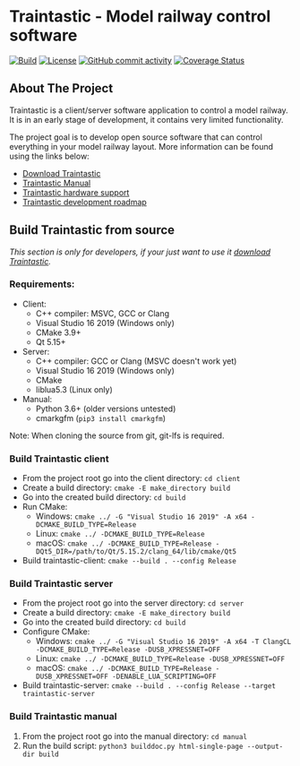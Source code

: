 # Traintastic - Model railway control software

[![Build](https://github.com/traintastic/traintastic/actions/workflows/build.yml/badge.svg)](https://github.com/traintastic/traintastic/actions/workflows/build.yml) [![License](https://img.shields.io/github/license/traintastic/traintastic)](https://github.com/traintastic/traintastic/blob/master/LICENSE)
[![GitHub commit activity](https://img.shields.io/github/commit-activity/m/traintastic/traintastic)](https://github.com/traintastic/traintastic/graphs/commit-activity)
[![Coverage Status](https://coveralls.io/repos/github/traintastic/traintastic/badge.svg?branch=master)](https://coveralls.io/github/traintastic/traintastic?branch=master)

## About The Project
Traintastic is a client/server software application to control a model railway. It is in an early stage of development, it contains very limited functionality.

The project goal is to develop open source software that can control everything in your model railway layout. More information can be found using the links below:

- [Download Traintastic](https://traintastic.org/download)
- [Traintastic Manual](https://traintastic.org/manual)
- [Traintastic hardware support](https://traintastic.org/supported-hardware)
- [Traintastic development roadmap](https://traintastic.org/roadmap)


## Build Traintastic from source

*This section is only for developers, if your just want to use it [download Traintastic](https://traintastic.org/download).* 


### Requirements:

- Client:
  - C++ compiler: MSVC, GCC or Clang
  - Visual Studio 16 2019 (Windows only)
  - CMake 3.9+
  - Qt 5.15+
- Server:
  - C++ compiler: GCC or Clang (MSVC doesn't work yet)
  - Visual Studio 16 2019 (Windows only)
  - CMake
  - liblua5.3 (Linux only)
- Manual:
  - Python 3.6+ (older versions untested)
  - cmarkgfm (`pip3 install cmarkgfm`)

Note: When cloning the source from git, git-lfs is required.


### Build Traintastic client

- From the project root go into the client directory: `cd client`
- Create a build directory: `cmake -E make_directory build`
- Go into the created build directory: `cd build`
- Run CMake:
  - Windows: `cmake ../ -G "Visual Studio 16 2019" -A x64 -DCMAKE_BUILD_TYPE=Release`
  - Linux: `cmake ../ -DCMAKE_BUILD_TYPE=Release`
  - macOS: `cmake ../ -DCMAKE_BUILD_TYPE=Release -DQt5_DIR=/path/to/Qt/5.15.2/clang_64/lib/cmake/Qt5`
- Build traintastic-client: `cmake --build . --config Release`


### Build Traintastic server

- From the project root go into the server directory: `cd server`
- Create a build directory: `cmake -E make_directory build`
- Go into the created build directory: `cd build`
- Configure CMake:
  - Windows: `cmake ../ -G "Visual Studio 16 2019" -A x64 -T ClangCL -DCMAKE_BUILD_TYPE=Release -DUSB_XPRESSNET=OFF`
  - Linux: `cmake ../ -DCMAKE_BUILD_TYPE=Release -DUSB_XPRESSNET=OFF`
  - macOS: `cmake ../ -DCMAKE_BUILD_TYPE=Release -DUSB_XPRESSNET=OFF -DENABLE_LUA_SCRIPTING=OFF`
- Build traintastic-server: `cmake --build . --config Release --target traintastic-server`


### Build Traintastic manual

1. From the project root go into the manual directory: `cd manual`
2. Run the build script: `python3 builddoc.py html-single-page --output-dir build`
